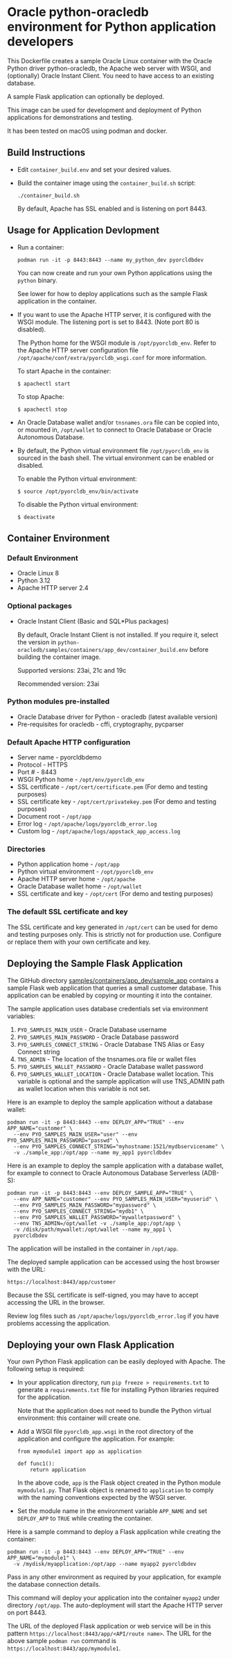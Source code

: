# Oracle python-oracledb environment for Python application developers

This Dockerfile creates a sample Oracle Linux container with the Oracle Python
driver python-oracledb, the Apache web server with WSGI, and (optionally)
Oracle Instant Client.  You need to have access to an existing database.

A sample Flask application can optionally be deployed.

This image can be used for development and deployment of Python applications
for demonstrations and testing.

It has been tested on macOS using podman and docker.

## Build Instructions

- Edit `container_build.env` and set your desired values.

- Build the container image using the `container_build.sh` script:

  ```
  ./container_build.sh
  ```

  By default, Apache has SSL enabled and is listening on port 8443.

## Usage for Application Devlopment

- Run a container:

  ```
  podman run -it -p 8443:8443 --name my_python_dev pyorcldbdev
  ```

  You can now create and run your own Python applications using the `python`
  binary.

  See lower for how to deploy applications such as the sample Flask application
  in the container.

- If you want to use the Apache HTTP server, it is configured with the WSGI
  module. The listening port is set to 8443. (Note port 80 is disabled).

  The Python home for the WSGI module is `/opt/pyorcldb_env`.  Refer to the
  Apache HTTP server configuration file
  `/opt/apache/conf/extra/pyorcldb_wsgi.conf` for more information.

  To start Apache in the container:

  ```
  $ apachectl start
  ```

  To stop Apache:

  ```
  $ apachectl stop
  ```

- An Oracle Database wallet and/or `tnsnames.ora` file can be copied into, or
  mounted in, `/opt/wallet` to connect to Oracle Database or Oracle Autonomous
  Database.

- By default, the Python virtual environment file `/opt/pyorcldb_env` is
  sourced in the bash shell. The virtual environment can be enabled or
  disabled.

  To enable the Python virtual environment:

  ```
  $ source /opt/pyorcldb_env/bin/activate
  ```

  To disable the Python virtual environment:

  ```
  $ deactivate
  ```

## Container Environment

### Default Environment

- Oracle Linux 8
- Python 3.12
- Apache HTTP server 2.4

### Optional packages

- Oracle Instant Client (Basic and SQL*Plus packages)

  By default, Oracle Instant Client is not installed. If you require it, select
  the version in
  `python-oracledb/samples/containers/app_dev/container_build.env` before
  building the container image.

  Supported versions: 23ai, 21c and 19c

  Recommended version: 23ai


### Python modules pre-installed

- Oracle Database driver for Python - oracledb (latest available version)
- Pre-requisites for oracledb - cffi, cryptography, pycparser

### Default Apache HTTP configuration

- Server name         - pyorcldbdemo
- Protocol            - HTTPS
- Port #              - 8443
- WSGI Python home    - `/opt/env/pyorcldb_env`
- SSL certificate     - `/opt/cert/certificate.pem` (For demo and testing purposes)
- SSL certificate key - `/opt/cert/privatekey.pem` (For demo and testing purposes)
- Document root       - `/opt/app`
- Error log           - `/opt/apache/logs/pyorcldb_error.log`
- Custom log          - `/opt/apache/logs/appstack_app_access.log`

### Directories

- Python application home     - `/opt/app`
- Python virtual environment  - `/opt/pyorcldb_env`
- Apache HTTP server home     - `/opt/apache`
- Oracle Database wallet home - `/opt/wallet`
- SSL certificate and key     - `/opt/cert` (For demo and testing purposes)

### The default SSL certificate and key

The SSL certificate and key generated in `/opt/cert` can be used for demo and
testing purposes only.  This is strictly not for production use. Configure or
replace them with your own certificate and key.

## Deploying the Sample Flask Application

The GitHub directory
[samples/containers/app_dev/sample_app](https://github.com/oracle/python-oracledb/tree/main/samples/containers/app_dev/sample_app)
contains a sample Flask web application that queries a small customer
database. This application can be enabled by copying or mounting it into the
container.

The sample application uses database credentials set via environment variables:

1. `PYO_SAMPLES_MAIN_USER` - Oracle Database username
2. `PYO_SAMPLES_MAIN_PASSWORD` -  Oracle Database password
3. `PYO_SAMPLES_CONNECT_STRING` - Oracle Database TNS Alias or Easy Connect
   string
4. `TNS_ADMIN` - The location of the tnsnames.ora file or wallet files
5. `PYO_SAMPLES_WALLET_PASSWORD` - Oracle Database wallet password
6. `PYO_SAMPLES_WALLET_LOCATION` - Oracle Database wallet location. This
   variable is optional and the sample application will use TNS_ADMIN path as
   wallet location when this variable is not set.

Here is an example to deploy the sample application without a database wallet:

```
podman run -it -p 8443:8443 --env DEPLOY_APP="TRUE" --env APP_NAME="customer" \
  --env PYO_SAMPLES_MAIN_USER="user" --env PYO_SAMPLES_MAIN_PASSWORD="passwd" \
  --env PYO_SAMPLES_CONNECT_STRING="myhostname:1521/mydbservicename" \
  -v ./sample_app:/opt/app --name my_app1 pyorcldbdev
```

Here is an example to deploy the sample application with a database wallet, for
example to connect to Oracle Autonomous Database Serverless (ADB-S):

```
podman run -it -p 8443:8443 --env DEPLOY_SAMPLE_APP="TRUE" \
  --env APP_NAME="customer" --env PYO_SAMPLES_MAIN_USER="myuserid" \
  --env PYO_SAMPLES_MAIN_PASSWORD="mypassword" \
  --env PYO_SAMPLES_CONNECT_STRING="mydb1" \
  --env PYO_SAMPLES_WALLET_PASSWORD="mywalletpassword" \
  --env TNS_ADMIN=/opt/wallet -v ./sample_app:/opt/app \
  -v /disk/path/mywallet:/opt/wallet --name my_app1 \
  pyorcldbdev
```

The application will be installed in the container in `/opt/app`.

The deployed sample application can be accessed using the host browser with the
URL:

```
https://localhost:8443/app/customer
```

Because the SSL certificate is self-signed, you may have to accept accessing
the URL in the browser.

Review log files such as `/opt/apache/logs/pyorcldb_error.log` if you have
problems accessing the application.

## Deploying your own Flask Application

Your own Python Flask application can be easily deployed with Apache. The
following setup is required:

- In your application directory, run `pip freeze > requirements.txt` to
  generate a `requirements.txt` file for installing Python libraries required
  for the application.

  Note that the application does not need to bundle the Python virtual
  environment: this container will create one.

- Add a WSGI file `pyorcldb_app.wsgi` in the root directory of the application
  and configure the application. For example:

  ```
  from mymodule1 import app as application

  def func1():
      return application
  ```

  In the above code, `app` is the Flask object created in the Python module
  `mymodule1.py`.  That Flask object is renamed to `application` to comply with
  the naming conventions expected by the WSGI server.

- Set the module name in the environment variable `APP_NAME` and set
  `DEPLOY_APP` to `TRUE` while creating the container.

Here is a sample command to deploy a Flask application while creating the
container:

```
podman run -it -p 8443:8443 --env DEPLOY_APP="TRUE" --env APP_NAME="mymodule1" \
  -v /mydisk/myapplication:/opt/app --name myapp2 pyorcldbdev
```

Pass in any other environment as required by your application, for example the
database connection details.

This command will deploy your application into the container `myapp2` under
directory `/opt/app`. The auto-deployment will start the Apache HTTP server on
port 8443.

The URL of the deployed Flask application or web service will be in this
pattern `https://localhost:8443/app/<API/route name>`. The URL for the above
sample `podman run` command is `https://localhost:8443/app/mymodule1`.
